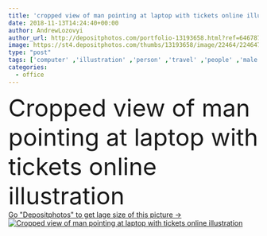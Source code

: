 ```yaml
---
title: 'cropped view of man pointing at laptop with tickets online illustration'
date: 2018-11-13T14:24:40+00:00
author: AndrewLozovyi
author_url: http://depositphotos.com/portfolio-13193658.html?ref=64678756
image: https://st4.depositphotos.com/thumbs/13193658/image/22464/224647732/api_thumb_450.jpg?forcejpeg=true
type: "post"
tags: ['computer' ,'illustration' ,'person' ,'travel' ,'people' ,'male' ,'man' ,'connection' ,'tech' ,'technology' ,'carpet' ,'pose' ,'indoor' ,'home' ,'communication' ,'mobility' ,'screen' ,'wireless' ,'electronics' ,'laptop' ,'monitor' ,'digitally' ,'using' ,'casual' ,'gadget' ,'workplace' ,'symbols' ,'signs' ,'networking' ,'blogger' ,'partial' ,'Cropped' ,'freelance' ,'freelancer' ,'teleworking' ,'teleworker' ,'close up' ,'home office' ,'online shopping' ,'digital device' ,'remote work' ,'tickets online' ]
categories: 
  - office
---
```

<div aling="center">
            <font size="60"> Cropped view of man pointing at laptop with tickets online illustration</font>   
</div>
<div>
    <a href='https://depositphotos.com/224647732/stock-photo-cropped-view-man-pointing-laptop.html?ref=64678756' target=_blank > Go "Depositphotos" to get lage size of this picture ->
        <img href='https://depositphotos.com/224647732/stock-photo-cropped-view-man-pointing-laptop.html?ref=64678756' src='https://st4.depositphotos.com/13193658/22464/i/950/depositphotos_224647732-stock-photo-cropped-view-man-pointing-laptop.jpg?forcejpeg=true' alt='Cropped view of man pointing at laptop with tickets online illustration' >
    </a>
</div>
